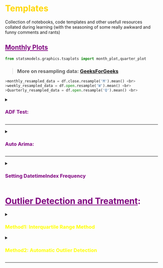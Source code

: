 # <font color="gold">__Templates__</font>
Collection of notebooks, code templates and other usefull resources collated during learning (with the seasoning of some really awkward and funny comments and rants)

## <font color="purple"><b><ins>Monthly Plots</ins></b></font>
```python
from statsmodels.graphics.tsaplots import month_plot,quarter_plot
```
> ### More on resampling data: [GeeksForGeeks](https://www.geeksforgeeks.org/python-pandas-dataframe-resample/)
```python
>monthly_resampled_data = df.close.resample('M').mean() <br>
>weekly_resampled_data = df.open.resample('W').mean() <br>
>Quarterly_resampled_data = df.open.resample('Q').mean() <br>
```

<details><summary><font color="purple"><h3><b>
    ADF Test:
</b></h3></font></summary>    
    
```python
from statsmodels.tsa.stattools import adfuller
def adf_test(series,title=''):
    """
    Pass in a time series and an optional title, returns an ADF report
    """
    print(f'Augmented Dickey-Fuller Test: {title}')
    result = adfuller(series.dropna(),autolag='AIC') # .dropna() handles differenced data
    
    labels = ['ADF test statistic','p-value','# lags used','# observations']
    out = pd.Series(result[0:4],index=labels)

    for key,val in result[4].items():
        out[f'critical value ({key})']=val
        
    print(out.to_string())          # .to_string() removes the line "dtype: float64"
    
    series.plot(figsize=(18,9))
    if result[1] <= 0.05:
        print("\nStrong evidence against the null hypothesis")
        print("Reject the null hypothesis")
        print("Data has no unit root and is stationary")
    else:
        print("\nWeak evidence against the null hypothesis")
        print("Fail to reject the null hypothesis")
        print("Data has a unit root and is non-stationary")
```

</p>
</details>

___


<details><summary><font color="purple"><h3><b>
   Auto Arima:
</b></h3></font></summary>    
    
# Choosing ARIMA Orders : Auto-Arima
> _p_ is the order of the AR model, i.e. number of lags included in the model
> _d_ is the degree of Differencing, i.e. number of time data had its past value subtracted/differenced
> _q_ is the order of the Moving Average, i.e. size of the MA window

<br>

The main priority of this step is to pick the order of AR and MA compnonent, and then I order if required. It can be done by two ways:
- **Manually via ACF-PACF plots**: If the AC plots shows +ve Auto-Correlation at the very first lag, then it usggests to us AR terms in relation to lags, MA terms for -ve Auto-Correlation
- **Grid Search**: At times it could be really difficult to read PACF/ACF plots, which probably will add human error, so it is better to perform fird search across p,d,q values to find the most optimal choice

This is done by making use of ***PyramidARIMA*** library, which runs on top of statsmodel's ARIMA. <br>
It searches across various combination of p,d,q and P,D,Q and returns the best combination. This is achieved by minimising ``` Akaike Information Criterion (AIC) ```  value.
> <img src="https://latex.codecogs.com/gif.latex?AIC&space;=&space;2k&space;-&space;2ln(\hat{L})" title="AIC = 2k - 2ln(\hat{L})" /> <br>
> Where _k_ number of params and *L* is the value of MLE <br>
**ARMA** is defined as <img src="https://latex.codecogs.com/gif.latex?(1-\sum_{i=1}^p&space;\alpha_{i}L^i)X_{t}&space;=&space;(1&plus;\sum_{i=1}^q&space;\Theta_{i}L^i)\epsilon_{t}" title="(1-\sum_{i=1}^p \alpha_{i}L^i)X_{t} = (1+\sum_{i=1}^q \Theta_{i}L^i)\epsilon_{t}" /> <br>
**ARIMA** is defined as <img src="https://latex.codecogs.com/gif.latex?(1-\sum_{i=1}^p&space;\Phi&space;^iL^i)&space;(1-L)^d&space;X_{t}&space;=&space;(1&plus;\sum_{i=1}^q&space;\theta_{i}&space;L^i)\epsilon_{t}" title="(1-\sum_{i=1}^p \Phi ^iL^i) (1-L)^d X_{t} = (1+\sum_{i=1}^q \theta_{i} L^i)\epsilon_{t}" /> <br>



### <font color="purple"><b>Auto-Arima Code For Non-Seasonal Data:</b></font>
```python
from pmdarima import auto_arima
step_wise_fit = auto_arima(df2['Births'], start_p=0,start_q=0, seasonal=False, trace=True)
#  Choosing the best combinaiton:
step_wise_fit.summary() # Smallest AIC
```

### <font color="purple"><b>Auto-Arima Code For Seasonal Data:</b></font>
```python
# m is time-period for seasonal differencing, 
# i.e. m=1 for annual data, m=4 for quaterly data, m=7 for daily data,  m=12 for monthly data, m=52 for weekly data
step_wise_fit2 = auto_arima(df1['Thousands of Passengers'], start_p=0,start_q=0, seasonal=True, m=12, trace=True)
step_wise_fit2.summary()
```

</p>
</details>

___


<details><summary><font color="purple"><h3><b>Setting DatetimeIndex Frequency </b></h3></font></summary>    

> Most of the TSA will require index col to have afrequency or offset alias<br>
> List of time series offset aliases in pandas [official doc]('http://pandas.pydata.org/pandas-docs/stable/user_guide/timeseries.html#offset-aliases') 

___


</p>
</details>

# <font color="purple">__<ins>Outlier Detection and Treatment</ins>:__</font>

<details><summary><font color="yellow"><h3><b>
    Method1: Interquartile Range Method
</b></h3></font></summary>
    
- Calculate Q1 ( the first Quarter) <br>
- Calculate Q3 ( the third Quartile) <br>
- Find IQR = (Q3 - Q1) <br>
- Find the lower Range = Q1 -(1.5 * IQR) <br>
- Find the upper Range = Q3 + (1.5 * IQR) <br>

#### <font color="Red">__1.1)Outlier Identification and Removal__</font>


```python
Q1 = input_df['sum_gmv'].quantile(0.25)
Q3 = input_df['sum_gmv'].quantile(0.75)
IQR = Q3 - Q1

input_df_treated = input_df[~((input_df < (Q1 - 1.5 * IQR)) |(input_df > (Q3 + 1.5 * IQR))).any(axis=1)]
input_df_treated.head()
```





#### <font color="Red">__1.2)Outlier Identification and Imputation__</font>
<font color="teal">__1.2.1)Identification__</font> <br>
```python
def outlier_detection(datacolumn):
    sorted(datacolumn)
    Q1,Q3 = np.percentile(datacolumn , [25,75])
    IQR = Q3 - Q1
    lower_range = Q1 - (1.5 * IQR)
    upper_range = Q3 + (1.5 * IQR)
    
    return lower_range,upper_range

lowerbound,upperbound = outlier_detection(input_df_raw['sales'])

outliers = input_df_raw[(input_df_raw['sales'] < lowerbound) | (input_df_raw['sales'] > upperbound)]
print(outliers)
```

<font color="teal">__2.2)Imputation__</font> <br>
We have identified the Outliers in the above give indexes  <br>
Since we can remove any data point, as it will create an absentia in the time-series, we will impute the outliers 
Our choice of imputation will be knn-Imputer as it assigns nulls/nan with the closest knn  <br>

```python
# making outliers as NaN so that they can be treated by KNN Imputer
input_df.loc[outliers.index, 'sales']=np.nan
input_df

from sklearn.impute import SimpleImputer

impNumeric = SimpleImputer(missing_values=np.nan, strategy='mean')
impCategorical = SimpleImputer(missing_values=np.nan, strategy='most_frequent')

# Fitting the data to the imputer object 
impNumeric = impNumeric.fit(input_df[['sales']])
  
# Imputing the data      
input_df['sales'] = impNumeric.transform(input_df[['sales']])
input_df

input_df.boxplot(column=['sales']);
```
</p>
</details>




<details><summary><font color="yellow"><h3><b>Method2: Automatic Outlier Detection</b></h3></font></summary>
<p>

<font color="teal">__2.1)Isolation Forest__</font> <br>
- iForest for short, is a tree-based anomaly detection algorithm
- Contamination is used to help estimate the number of outliers in the dataset
> This is a value between 0.0 and 0.5 and by default is set to 0.1
```python
# identify outliers in the training dataset
iso = IsolationForest(contamination=0.1)
yhat = iso.fit_predict(X_train)
```


- Once identified, we can remove the outliers from the training dataset
```python
# select all rows that are not outliers
mask = yhat != -1
X_train, y_train = X_train[mask, :], y_train[mask]
```

> __COMPLETE CODE__

```python
# evaluate model performance with outliers removed using isolation forest
from pandas import read_csv
from sklearn.model_selection import train_test_split
from sklearn.linear_model import LinearRegression
from sklearn.ensemble import IsolationForest
from sklearn.metrics import mean_absolute_error
# load the dataset
url = 'https://raw.githubusercontent.com/jbrownlee/Datasets/master/housing.csv'
df = read_csv(url, header=None)
# retrieve the array
data = df.values
# split into input and output elements
X, y = data[:, :-1], data[:, -1]
# split into train and test sets
X_train, X_test, y_train, y_test = train_test_split(X, y, test_size=0.33, random_state=1)
# summarize the shape of the training dataset
print(X_train.shape, y_train.shape)
# identify outliers in the training dataset
iso = IsolationForest(contamination=0.1)
yhat = iso.fit_predict(X_train)
# select all rows that are not outliers
mask = yhat != -1
X_train, y_train = X_train[mask, :], y_train[mask]
# summarize the shape of the updated training dataset
print(X_train.shape, y_train.shape)
# fit the model
model = LinearRegression()
model.fit(X_train, y_train)
# evaluate the model
yhat = model.predict(X_test)
# evaluate predictions
mae = mean_absolute_error(y_test, yhat)
print('MAE: %.3f' % mae)
```



<font color="teal">__2.2)Minimum Covariance Determinant__</font> <br>
- If the input variables have a Gaussian distribution, then simple statistical methods can be used to detect outliers
- If the dataset has two input variables and both are Gaussian, then the feature space forms a multi-dimensional Gaussian and knowledge of this distribution can be used to identify values far from the distribution.
- This approach can be generalized by defining a hypersphere (ellipsoid) that covers the normal data, and data that falls outside this shape is considered an outlier
- An efficient implementation of this technique for multivariate data is known as the Minimum Covariance Determinant, or MCD for short
```python
...
# identify outliers in the training dataset
ee = EllipticEnvelope(contamination=0.01)
yhat = ee.fit_predict(X_train)
```
<br>

- Once identified, we can remove the outliers from the training dataset
```python
# select all rows that are not outliers
mask = yhat != -1
X_train, y_train = X_train[mask, :], y_train[mask]
```

> __COMPLETE CODE__
```python
# evaluate model performance with outliers removed using elliptical envelope
from pandas import read_csv
from sklearn.model_selection import train_test_split
from sklearn.linear_model import LinearRegression
from sklearn.covariance import EllipticEnvelope
from sklearn.metrics import mean_absolute_error
# load the dataset
url = 'https://raw.githubusercontent.com/jbrownlee/Datasets/master/housing.csv'
df = read_csv(url, header=None)
# retrieve the array
data = df.values
# split into input and output elements
X, y = data[:, :-1], data[:, -1]
# split into train and test sets
X_train, X_test, y_train, y_test = train_test_split(X, y, test_size=0.33, random_state=1)
# summarize the shape of the training dataset
print(X_train.shape, y_train.shape)
# identify outliers in the training dataset
ee = EllipticEnvelope(contamination=0.01)
yhat = ee.fit_predict(X_train)
# select all rows that are not outliers
mask = yhat != -1
X_train, y_train = X_train[mask, :], y_train[mask]
# summarize the shape of the updated training dataset
print(X_train.shape, y_train.shape)
# fit the model
model = LinearRegression()
model.fit(X_train, y_train)
# evaluate the model
yhat = model.predict(X_test)
# evaluate predictions
mae = mean_absolute_error(y_test, yhat)
print('MAE: %.3f' % mae)
```


<font color="teal">__2.3)One-Class SVM__</font> <br>
- When modeling one class, the algorithm captures the density of the majority class and classifies examples on the extremes of the density function as outliers. This modification of SVM is referred to as One-Class SVM
- Although SVM is a classification algorithm and One-Class SVM is also a classification algorithm, it can be used to discover outliers in input data for both regression and classification datasets
- The class provides the “nu” argument that specifies the approximate ratio of outliers in the dataset, which defaults to 0.1
```python
...
# identify outliers in the training dataset
ee = OneClassSVM(nu=0.01)
yhat = ee.fit_predict(X_train)
```

> __COMPLETE CODE__
```python
# evaluate model performance with outliers removed using one class SVM
from pandas import read_csv
from sklearn.model_selection import train_test_split
from sklearn.linear_model import LinearRegression
from sklearn.svm import OneClassSVM
from sklearn.metrics import mean_absolute_error
# load the dataset
url = 'https://raw.githubusercontent.com/jbrownlee/Datasets/master/housing.csv'
df = read_csv(url, header=None)
# retrieve the array
data = df.values
# split into input and output elements
X, y = data[:, :-1], data[:, -1]
# split into train and test sets
X_train, X_test, y_train, y_test = train_test_split(X, y, test_size=0.33, random_state=1)
# summarize the shape of the training dataset
print(X_train.shape, y_train.shape)
# identify outliers in the training dataset
ee = OneClassSVM(nu=0.01)
yhat = ee.fit_predict(X_train)
# select all rows that are not outliers
mask = yhat != -1
X_train, y_train = X_train[mask, :], y_train[mask]
# summarize the shape of the updated training dataset
print(X_train.shape, y_train.shape)
# fit the model
model = LinearRegression()
model.fit(X_train, y_train)
# evaluate the model
yhat = model.predict(X_test)
# evaluate predictions
mae = mean_absolute_error(y_test, yhat)
print('MAE: %.3f' % mae)
```

</p>
</details>


___
